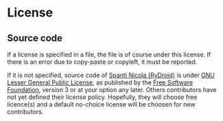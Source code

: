 # License

## Source code

If a license is specified in a file, the file is of course under this license.
If there is an error due to copy-paste or copyleft, it must be reported.

If it is not specified, source code of [Spanti Nicola (RyDroid)](http://spanti-nicola.legtux.org/fr/) is under [GNU Lesser General Public License](https://www.gnu.org/licenses/lgpl.html), as published by the [Free Software Foundation](https://fsf.org/), version 3 or at your option any later.
Others contributors have not yet defined their license policy.
Hopefully, they will choose free licence(s) and a default no-choice license will be choosen for new contributors.

